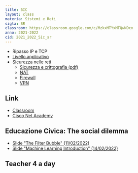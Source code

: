 ```yaml
---
title: 5IC
layout: class
materia: Sistemi e Reti
sigla: SR
classroom: https://classroom.google.com/c/MzkxMTYxMTQwNDcx
anno: 2021-2022
cid: 2021_2022_5ic_sr
---
```


* Ripasso IP e TCP
* [Livello applicativo](/content/sr/application.html)
* Sicurezza nelle reti
	* [Sicurezza e crittografia (pdf)](/content/dispense/sr/crittografia.pdf)
	* [NAT](/content/sr/nat.html)
	* [Firewall](/content/sr/firewall.html)
	* [VPN](/content/sr/vpn.html)

## Link
<ul>
	<li><a href="{{ page.classroom }}" target="_blank">Classroom</a></li>
	<li><a href="https://netacad.com/" target="_blank">Cisco Net Academy</a></li>
</ul>

## Educazione Civica: The social dilemma
* [Slide "The Filter Bubble" (11/02/2022)](/content/ec/slides/ec_filte_bubble_2022.pdf)
* [Slide "Machine Learning Introduction" (14/02/2022)](/content/ec/slides/ec_machine_learning_2022.pdf)

## Teacher 4 a day
